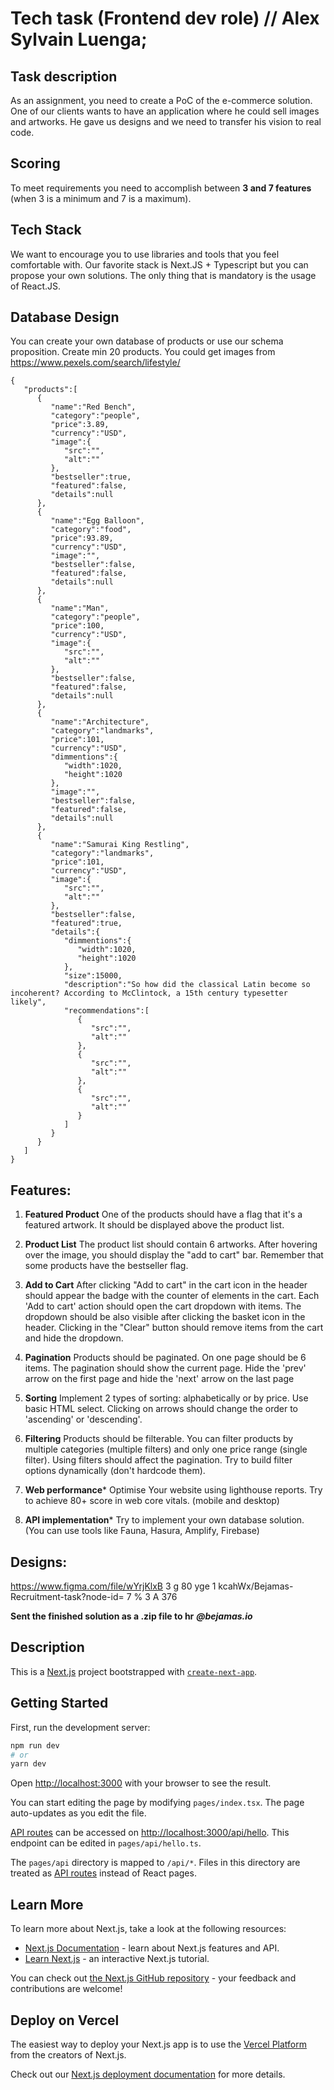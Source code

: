 # Tech task (Frontend dev role) // Alex Sylvain Luenga; 

## Task description

As an assignment, you need to create a PoC of the e-commerce solution. One of our clients wants to have an
application where he could sell images and artworks. He gave us designs and we need to transfer his vision to real
code.

## Scoring

To meet requirements you need to accomplish between **3 and 7 features** (when 3 is a minimum and 7 is a maximum).

## Tech Stack

We want to encourage you to use libraries and tools that you feel comfortable with. Our favorite stack is Next.JS +
Typescript but you can propose your own solutions. The only thing that is mandatory is the usage of React.JS.

## Database Design

You can create your own database of products or use our schema proposition. Create min 20 products. You could get
images from https://www.pexels.com/search/lifestyle/

```
{
   "products":[
      {
         "name":"Red Bench",
         "category":"people",
         "price":3.89,
         "currency":"USD",
         "image":{
            "src":"",
            "alt":""
         },
         "bestseller":true,
         "featured":false,
         "details":null
      },
      {
         "name":"Egg Balloon",
         "category":"food",
         "price":93.89,
         "currency":"USD",
         "image":"",
         "bestseller":false,
         "featured":false,
         "details":null
      },
      {
         "name":"Man",
         "category":"people",
         "price":100,
         "currency":"USD",
         "image":{
            "src":"",
            "alt":""
         },
         "bestseller":false,
         "featured":false,
         "details":null
      },
      {
         "name":"Architecture",
         "category":"landmarks",
         "price":101,
         "currency":"USD",
         "dimmentions":{
            "width":1020,
            "height":1020
         },
         "image":"",
         "bestseller":false,
         "featured":false,
         "details":null
      },
      {
         "name":"Samurai King Restling",
         "category":"landmarks",
         "price":101,
         "currency":"USD",
         "image":{
            "src":"",
            "alt":""
         },
         "bestseller":false,
         "featured":true,
         "details":{
            "dimmentions":{
               "width":1020,
               "height":1020
            },
            "size":15000,
            "description":"So how did the classical Latin become so incoherent? According to McClintock, a 15th century typesetter likely",
            "recommendations":[
               {
                  "src":"",
                  "alt":""
               },
               {
                  "src":"",
                  "alt":""
               },
               {
                  "src":"",
                  "alt":""
               }
            ]
         }
      }
   ]
}
```

## Features:

1. **Featured Product**
One of the products should have a flag that it's a featured artwork. It should be displayed above the product list.

2. **Product List**
The product list should contain 6 artworks. After hovering over the image, you should display the "add to cart" bar.
Remember that some products have the bestseller flag.

3. **Add to Cart**
After clicking "Add to cart" in the cart icon in the header should appear the badge with the counter of elements in
the cart. Each 'Add to cart' action should open the cart dropdown with items. The dropdown should be also visible
after clicking the basket icon in the header. Clicking in the "Clear" button should remove items from the cart and
hide the dropdown.

4. **Pagination**
Products should be paginated. On one page should be 6 items. The pagination should show the current page. Hide
the 'prev' arrow on the first page and hide the 'next' arrow on the last page

5. **Sorting**
Implement 2 types of sorting: alphabetically or by price. Use basic HTML select. Clicking on arrows should change
the order to 'ascending' or 'descending'.

6. **Filtering**
Products should be filterable. You can filter products by multiple categories (multiple filters) and only one price
range (single filter). Using filters should affect the pagination. Try to build filter options dynamically (don't hardcode
them).

7. **Web performance***
Optimise Your website using lighthouse reports. Try to achieve 80+ score in web core vitals. (mobile and desktop)

8. **API implementation***
Try to implement your own database solution. You can use tools like Fauna, Hasura, Amplify, Firebase)

## **Designs:**
https://www.figma.com/file/wYrjKlxB 3 g 80 yge 1 kcahWx/Bejamas-Recruitment-task?node-id= 7 % 3 A 376

**Sent the finished solution as a .zip file to hr** **_@bejamas.io_**


## Description
This is a [Next.js](https://nextjs.org/) project bootstrapped with [`create-next-app`](https://github.com/vercel/next.js/tree/canary/packages/create-next-app).

## Getting Started

First, run the development server:

```bash
npm run dev
# or
yarn dev
```

Open [http://localhost:3000](http://localhost:3000) with your browser to see the result.

You can start editing the page by modifying `pages/index.tsx`. The page auto-updates as you edit the file.

[API routes](https://nextjs.org/docs/api-routes/introduction) can be accessed on [http://localhost:3000/api/hello](http://localhost:3000/api/hello). This endpoint can be edited in `pages/api/hello.ts`.

The `pages/api` directory is mapped to `/api/*`. Files in this directory are treated as [API routes](https://nextjs.org/docs/api-routes/introduction) instead of React pages.

## Learn More

To learn more about Next.js, take a look at the following resources:

- [Next.js Documentation](https://nextjs.org/docs) - learn about Next.js features and API.
- [Learn Next.js](https://nextjs.org/learn) - an interactive Next.js tutorial.

You can check out [the Next.js GitHub repository](https://github.com/vercel/next.js/) - your feedback and contributions are welcome!

## Deploy on Vercel

The easiest way to deploy your Next.js app is to use the [Vercel Platform](https://vercel.com/new?utm_medium=default-template&filter=next.js&utm_source=create-next-app&utm_campaign=create-next-app-readme) from the creators of Next.js.

Check out our [Next.js deployment documentation](https://nextjs.org/docs/deployment) for more details.

